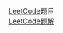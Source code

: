[LeetCode](https://leetcode.com/)题目  
[LeetCode题解](http://blog.csdn.net/column/details/leetcode-solution.html)
